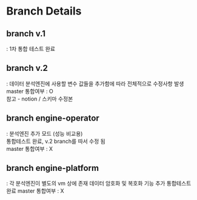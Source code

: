 # Branch Details

## branch v.1
: 1차 통합 테스트 완료

## branch v.2
: 데이터 분석엔진에 사용할 변수 값들을 추가함에 따라 전체적으로 수정사항 발생  
master 통합여부 : O  
참고 - notion / 스키마 수정본  

## branch engine-operator
: 분석엔진 추가 모드 (성능 비교용)  
통합테스트 완료, v.2 branch를 따서 수정 됨  
master 통합여부 : X

## branch engine-platform
: 각 분석엔진이 별도의 vm 상에 존재
데이터 암호화 및 복호화 기능 추가
통합테스트 완료
master 통합여부 : X

